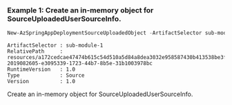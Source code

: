 ### Example 1: Create an in-memory object for SourceUploadedUserSourceInfo.
```powershell
New-AzSpringAppDeploymentSourceUploadedObject -ArtifactSelector sub-module-1 -RuntimeVersion 1.0 -RelativePath "resources/a172cedcae47474b615c54d510a5d84a8dea3032e958587430b413538be3f333-2019082605-e3095339-1723-44b7-8b5e-31b1003978bc" -Version 1.0
```

```output
ArtifactSelector : sub-module-1
RelativePath     : resources/a172cedcae47474b615c54d510a5d84a8dea3032e958587430b413538be3f333-2019082605-e3095339-1723-44b7-8b5e-31b1003978bc
RuntimeVersion   : 1.0
Type             : Source
Version          : 1.0
```

Create an in-memory object for SourceUploadedUserSourceInfo.
